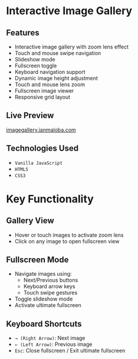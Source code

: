 # Interactive Image Gallery

## Features

* Interactive image gallery with zoom lens effect
* Touch and mouse swipe navigation
* Slideshow mode
* Fullscreen toggle
* Keyboard navigation support
* Dynamic image height adjustment
* Touch and mouse lens zoom
* Fullscreen image viewer
* Responsive grid layout

## Live Preview

[imagegallery.ianmaloba.com](https://imagegallery.ianmaloba.com/)

## Technologies Used
* `Vanilla JavaScript`
* `HTML5`
* `CSS3`

# Key Functionality
## Gallery View

* Hover or touch images to activate zoom lens
* Click on any image to open fullscreen view

## Fullscreen Mode

* Navigate images using:
    * Next/Previous buttons
    * Keyboard arrow keys
    * Touch swipe gestures
* Toggle slideshow mode
* Activate ultimate fullscreen

## Keyboard Shortcuts

* `→ (Right Arrow)`: Next image
* `← (Left Arrow)`: Previous image
* `Esc`: Close fullscreen / Exit ultimate fullscreen
